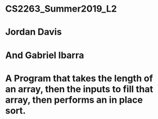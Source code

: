 # CS2263_Summer2019_L2 
# Jordan Davis
# And Gabriel Ibarra
# A Program that takes the length of an array, then the inputs to fill that array, then performs an in place sort.
